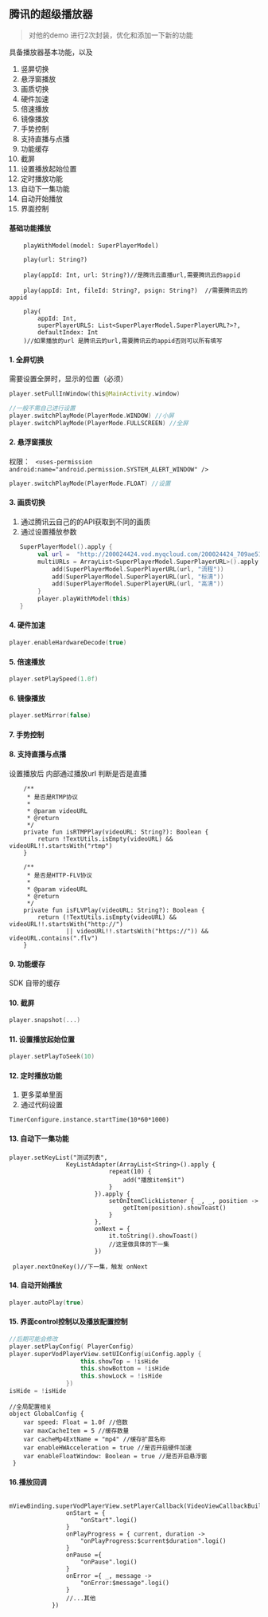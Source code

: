 ## 腾讯的超级播放器
> 对他的demo 进行2次封装，优化和添加一下新的功能

具备播放器基本功能，以及
1. 竖屏切换
2. 悬浮窗播放
3. 画质切换
4. 硬件加速
5. 倍速播放
6. 镜像播放
7. 手势控制
8. 支持直播与点播
9. 功能缓存
10. 截屏
11. 设置播放起始位置
12. 定时播放功能
13. 自动下一集功能
14. 自动开始播放
15. 界面控制

#### 基础功能播放
```
    playWithModel(model: SuperPlayerModel)

    play(url: String?)

    play(appId: Int, url: String?)//是腾讯云直播url,需要腾讯云的appid

    play(appId: Int, fileId: String?, psign: String?)  //需要腾讯云的appid

    play(
        appId: Int,
        superPlayerURLS: List<SuperPlayerModel.SuperPlayerURL?>?,
        defaultIndex: Int
    )//如果播放的url 是腾讯云的url,需要腾讯云的appid否则可以所有填写

```

#### 1. 全屏切换
需要设置全屏时，显示的位置（必须）
```kotlin
player.setFullInWindow(this@MainActivity.window)
```

```kotlin
//一般不需自己进行设置
player.switchPlayMode(PlayerMode.WINDOW) //小屏
player.switchPlayMode(PlayerMode.FULLSCREEN) //全屏
```
#### 2. 悬浮窗播放
权限：  ` <uses-permission android:name="android.permission.SYSTEM_ALERT_WINDOW" />`
```kotlin
player.switchPlayMode(PlayerMode.FLOAT) //设置
```

#### 3. 画质切换
1. 通过腾讯云自己的的API获取到不同的画质
2. 通过设置播放参数
```kotlin
   SuperPlayerModel().apply {
        val url =  "http://200024424.vod.myqcloud.com/200024424_709ae516bdf811e6ad39991f76a4df69.f20.mp4"
        multiURLs = ArrayList<SuperPlayerModel.SuperPlayerURL>().apply {
            add(SuperPlayerModel.SuperPlayerURL(url, "流程"))
            add(SuperPlayerModel.SuperPlayerURL(url, "标清"))
            add(SuperPlayerModel.SuperPlayerURL(url, "高清"))
        }
        player.playWithModel(this)
   }
```

#### 4. 硬件加速
```kotlin
player.enableHardwareDecode(true)
```

#### 5. 倍速播放
```kotlin
player.setPlaySpeed(1.0f)
```
#### 6. 镜像播放
```kotlin
player.setMirror(false)
```
#### 7. 手势控制

#### 8. 支持直播与点播
设置播放后
内部通过播放url 判断是否是直播
```
    /**
     * 是否是RTMP协议
     *
     * @param videoURL
     * @return
     */
    private fun isRTMPPlay(videoURL: String?): Boolean {
        return !TextUtils.isEmpty(videoURL) && videoURL!!.startsWith("rtmp")
    }

    /**
     * 是否是HTTP-FLV协议
     *
     * @param videoURL
     * @return
     */
    private fun isFLVPlay(videoURL: String?): Boolean {
        return (!TextUtils.isEmpty(videoURL) && videoURL!!.startsWith("http://")
                || videoURL!!.startsWith("https://")) && videoURL.contains(".flv")
    }

```

#### 9. 功能缓存
SDK 自带的缓存

#### 10. 截屏
```kotlin
player.snapshot(...)
```

#### 11. 设置播放起始位置
```kotlin
player.setPlayToSeek(10)
```

#### 12. 定时播放功能
1. 更多菜单里面
2. 通过代码设置
```
TimerConfigure.instance.startTime(10*60*1000)
```

#### 13. 自动下一集功能
```
player.setKeyList("测试列表",
                KeyListAdapter(ArrayList<String>().apply {
                            repeat(10) {
                                add("播放item$it")
                            }
                        }).apply {
                            setOnItemClickListener { _, _, position ->
                                getItem(position).showToast()
                            }
                        },
                        onNext = {
                            it.toString().showToast()
                            //这里做具体的下一集
                        })

 player.nextOneKey()//下一集，触发 onNext
```

#### 14. 自动开始播放
```kotlin
player.autoPlay(true)
```

#### 15. 界面control控制以及播放配置控制
```kotlin
//后期可能会修改
player.setPlayConfig( PlayerConfig)
player.superVodPlayerView.setUIConfig(uiConfig.apply {
                    this.showTop = !isHide
                    this.showBottom = !isHide
                    this.showLock = !isHide
                })
isHide = !isHide
```
```
//全局配置相关
object GlobalConfig {
    var speed: Float = 1.0f //倍数
    var maxCacheItem = 5 //缓存数量
    var cacheMp4ExtName = "mp4" //缓存扩展名称
    var enableHWAcceleration = true //是否开启硬件加速
    var enableFloatWindow: Boolean = true //是否开启悬浮窗
 }
```

#### 16.播放回调
```
   mViewBinding.superVodPlayerView.setPlayerCallback(VideoViewCallbackBuilder.build{
                onStart = {
                    "onStart".logi()
                }
                onPlayProgress = { current, duration ->
                    "onPlayProgress:$current$duration".logi()
                }
                onPause ={
                    "onPause".logi()
                }
                onError ={ _, message ->
                    "onError:$message".logi()
                }
                //...其他
            })
```
